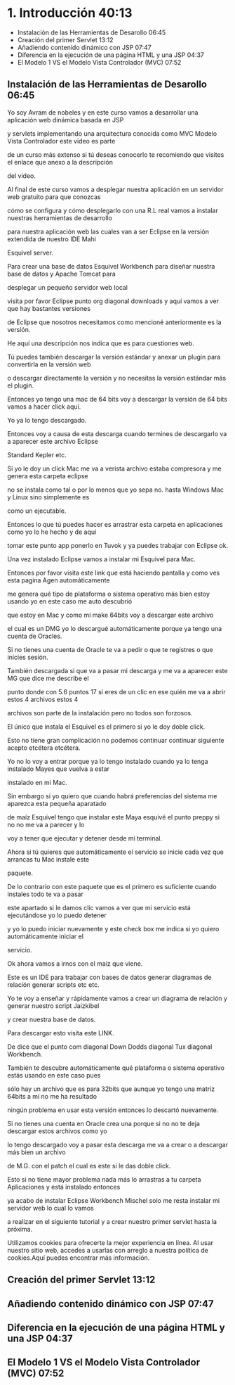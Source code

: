 # 1. Introducción 40:13

* Instalación de las Herramientas de Desarollo 06:45
* Creación del primer Servlet 13:12
* Añadiendo contenido dinámico con JSP 07:47
* Diferencia en la ejecución de una página HTML y una JSP 04:37
* El Modelo 1 VS el Modelo Vista Controlador (MVC) 07:52

## Instalación de las Herramientas de Desarollo 06:45

Yo soy Avram de nobeles y en este curso vamos a desarrollar una aplicación web dinámica basada en JSP

y servlets implementando una arquitectura conocida como MVC Modelo Vista Controlador este video es parte

de un curso más extenso si tú deseas conocerlo te recomiendo que visites el enlace que anexo a la descripción

del video.

Al final de este curso vamos a desplegar nuestra aplicación en un servidor web gratuito para que conozcas

cómo se configura y cómo desplegarlo con una R.L real vamos a instalar nuestras herramientas de desarrollo

para nuestra aplicación web las cuales van a ser Eclipse en la versión extendida de nuestro IDE Mahi

Esquivel server.

Para crear una base de datos Esquivel Workbench para diseñar nuestra base de datos y Apache Tomcat para

desplegar un pequeño servidor web local

visita por favor Eclipse punto org diagonal downloads y aquí vamos a ver que hay bastantes versiones

de Eclipse que nosotros necesitamos como mencioné anteriormente es la versión.

He aquí una descripción nos indica que es para cuestiones web.

Tú puedes también descargar la versión estándar y anexar un plugin para convertirla en la versión web

o descargar directamente la versión y no necesitas la versión estándar más el plugin.

Entonces yo tengo una mac de 64 bits voy a descargar la versión de 64 bits vamos a hacer click aquí.

Yo ya lo tengo descargado.

Entonces voy a causa de esta descarga cuando termines de descargarlo va a aparecer este archivo Eclipse

Standard Kepler etc.

Si yo le doy un click Mac me va a verista archivo estaba compresora y me genera esta carpeta eclipse

no se instala como tal o por lo menos que yo sepa no. hasta Windows Mac y Linux sino simplemente es

como un ejecutable.

Entonces lo que tú puedes hacer es arrastrar esta carpeta en aplicaciones como yo lo he hecho y de aquí

tomar este punto app ponerlo en Tuvok y ya puedes trabajar con Eclipse ok.

Una vez instalado Eclipse vamos a instalar mi Esquivel para Mac.

Entonces por favor visita este link que está haciendo pantalla y como ves esta pagina Agen automáticamente

me genera qué tipo de plataforma o sistema operativo más bien estoy usando yo en este caso me auto descubrió

que estoy en Mac y como mi make 64bits voy a descargar este archivo

el cual es un DMG yo lo descargué automáticamente porque ya tengo una cuenta de Oracles.

Si no tienes una cuenta de Oracle te va a pedir o que te registres o que inicies sesión.

También descargada si que va a pasar mi descarga y me va a aparecer este MG que dice me describe el

punto donde con 5.6 puntos 17 si eres de un clic en ese quién me va a abrir estos 4 archivos estos 4

archivos son parte de la instalación pero no todos son forzosos.

El único que instala el Esquivel es el primero si yo le doy doble click.

Esto no tiene gran complicación no podemos continuar continuar siguiente acepto etcétera etcétera.

Yo no lo voy a entrar porque ya lo tengo instalado cuando ya lo tenga instalado Mayes que vuelva a estar

instalado en mi Mac.

Sin embargo si yo quiero que cuando habrá preferencias del sistema me aparezca esta pequeña aparatado

de maíz Esquivel tengo que instalar este Maya esquivé el punto preppy si no no me va a parecer y lo

voy a tener que ejecutar y detener desde mi terminal.

Ahora si tú quieres que automáticamente el servicio se inicie cada vez que arrancas tu Mac instale este

paquete.

De lo contrario con este paquete que es el primero es suficiente cuando instales todo te va a pasar

este apartado si le damos clic vamos a ver que mi servicio está ejecutándose yo lo puedo detener

y yo lo puedo iniciar nuevamente y este check box me indica si yo quiero automáticamente iniciar el

servicio.

Ok ahora vamos a irnos con el maíz que viene.

Este es un IDE para trabajar con bases de datos generar diagramas de relación generar scripts etc etc.

Yo te voy a enseñar y rápidamente vamos a crear un diagrama de relación y generar nuestro script Jaizkibel

y crear nuestra base de datos.

Para descargar esto visita este LINK.

De dice que el punto com diagonal Down Dodds diagonal Tux diagonal Workbench.

También te descubre automáticamente qué plataforma o sistema operativo estás usando en este caso pues

sólo hay un archivo que es para 32bits que aunque yo tengo una matriz 64bits a mí no me ha resultado

ningún problema en usar esta versión entonces lo descartó nuevamente.

Si no tienes una cuenta en Oracle crea una porque si no no te deja descargar estos archivos como yo

lo tengo descargado voy a pasar esta descarga me va a crear o a descargar más bien un archivo

de M.G. con el patch el cual es este si le das doble click.

Esto si no tiene mayor problema nada más lo arrastras a tu carpeta Aplicaciones y está instalado entonces

ya acabo de instalar Eclipse Workbench Mischel solo me resta instalar mi servidor web lo cual lo vamos

a realizar en el siguiente tutorial y a crear nuestro primer servlet hasta la próxima.


Utilizamos cookies para ofrecerte la mejor experiencia en línea. Al usar nuestro sitio web, accedes a usarlas con arreglo a nuestra política de cookies.Aquí puedes encontrar más información.

## Creación del primer Servlet 13:12
## Añadiendo contenido dinámico con JSP 07:47
## Diferencia en la ejecución de una página HTML y una JSP 04:37
## El Modelo 1 VS el Modelo Vista Controlador (MVC) 07:52
